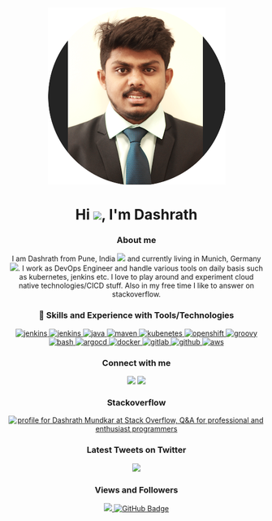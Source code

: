 <p align="center"> <img src="https://github.com/DashrathMundkar/dashrathmundkar.github.io/blob/main/imageedit_1_2656207131.png"/>
</p>

<h1 align="center">Hi <img src="https://raw.githubusercontent.com/MartinHeinz/MartinHeinz/master/wave.gif" width="30px">, I'm Dashrath</h1>

<h3 align="center"> About me </h3>
<p align="center"> I am Dashrath from Pune, India <img src="https://img.icons8.com/color/15/000000/india.png"/> and currently living in Munich, Germany <img src="https://img.icons8.com/color/15/000000/germany.png"/>. I work as DevOps Engineer and handle various tools on daily basis such as kubernetes, jenkins etc. I love to play around and experiment cloud native technologies/CICD stuff. Also in my free time I like to answer on stackoverflow.</p>

<h3 align="center"> 🚀 Skills and Experience with Tools/Technologies </h3>
<p align="center"> 
    <a href="https://www.jenkins.io" target="_blank"> <img src="https://www.vectorlogo.zone/logos/jenkins/jenkins-icon.svg" alt="jenkins" width="50"       height="50"/> </a>
    <a href="https://git-scm.com/" target="_blank"> <img src="https://img.icons8.com/color/48/000000/git.png" alt="jenkins" width="50" height="50"/> </a>
    <a href="https://www.java.com" target="_blank"> <img src="https://img.icons8.com/color/48/000000/java-coffee-cup-logo.png" alt="java" width="50"       height="50"/> </a>
    <a href="https://maven.apache.org/" target="_blank"> <img src="https://roufid.com/wp-content/uploads/2016/05/eyecatch-maven.png" alt="maven" width="50" height="50"/> </a>
    <a href="https://kubernetes.io" target="_blank"> <img src="https://img.icons8.com/color/48/000000/kubernetes.png" alt="kubenetes" width="50" height="50"/> </a>
    <a href="https://www.redhat.com/en/technologies/cloud-computing/openshift" target="_blank"> <img src="https://uploads-ssl.webflow.com/5dfc5162b82831ac5bbb9872/5e4ff01ebdf7f3589fa7bcd3_OpenShift-LogoType.svg.png" alt="openshift" width="50" height="60"/> </a>
    <a href="https://groovy-lang.org/" target="_blank"> <img src="https://upload.wikimedia.org/wikipedia/commons/thumb/3/36/Groovy-logo.svg/1200px-Groovy-logo.svg.png"  alt="groovy" width="50" height="50"/> </a>  
    <a href="https://opensource.com/article/19/10/programming-bash-syntax-tools" target="_blank"> <img src="https://www.linuxjournal.com/sites/default/files/styles/wide_thumbnail/public/nodeimage/story/bash-icon.png?itok=-wUXQ14l" alt="bash" width="60" height="40"/> </a>  
   <a href="https://argo-cd.readthedocs.io/en/stable/" target="_blank"> <img src="https://encrypted-tbn0.gstatic.com/images?q=tbn:ANd9GcQMTYHUSnd_ij0PHUmheMQiI8wRIvAi_v329lcx1ku0F5zwT8MeSMBvTWXzb0uHYYlu6Co&usqp=CAU"  alt="argocd" width="50" height="50"/> </a>  
   <a href="https://docker.com" target="_blank"> <img src="https://img.icons8.com/color/48/000000/docker.png" alt="docker" width="50" height="50"/> </a>
   <a href="https://gitlab.com" target="_blank"> <img src="https://img.icons8.com/color/48/000000/gitlab.png" alt="gitlab" width="50" height="50"/> </a>
   <a href="https://github.com" target="_blank"> <img src="https://img.icons8.com/color/48/000000/github.png" alt="github" width="50" height="50"/> </a>
   <a href="https://aws.amazon.com/" target="_blank"> <img src="https://www.consoleconnect.com/wp-content/uploads/2019/07/amazon-web-services-cloud.svg" alt="aws" width="55" height="55"/> </a>
</p>

<h3 align="center"> Connect with me </h3>
<p align="center">
<a href = "https://www.linkedin.com/in/dashrathmundkar/"><img src="https://img.icons8.com/fluent/48/000000/linkedin.png"/></a>
<a href = "https://twitter.com/dash_mundkar18"><img src="https://img.icons8.com/fluent/48/000000/twitter.png"/></a>
</p>

<h3 align="center"> Stackoverflow </h3>
<p align="center">
<a href="https://stackoverflow.com/users/8053714/dashrath-mundkar"><img src="https://stackoverflow.com/users/flair/8053714.png" width="200" height="58" alt="profile for Dashrath Mundkar at Stack Overflow, Q&amp;A for professional and enthusiast programmers" title="profile for Dashrath Mundkar at Stack Overflow, Q&amp;A for professional and enthusiast programmers"></a>
</p>

<h3 align="center"> Latest Tweets on Twitter </h3>
<p align="center">
<img src ="https://github-readme-twitter.gazf.vercel.app/api?id=dash_mundkar18&layout=wide"/> 
</p>

<h3 align="center"> Views and Followers  </h3>
<p align="center">
<a href="https://github.com/Meghna-DAS/github-profile-views-counter">
    <img src="https://komarev.com/ghpvc/?username=DashrathMundkar">
</a>
<a href="https://github.com/DashrathMundkar?tab=followers"><img src="https://img.shields.io/github/followers/DashrathMundkar?label=Followers&style=social" alt="GitHub Badge"></a>
</p>

